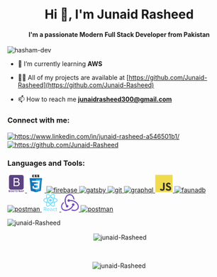 <h1 align="center">Hi 👋, I'm Junaid Rasheed</h1>
<h4 align="center">I'm a passionate Modern Full Stack Developer from Pakistan</h4>

<p align="left"> <img src="https://komarev.com/ghpvc/?username=Junaid-Rasheed&label=Profile%20views&color=0e75b6&style=flat" alt="hasham-dev" /> </p>


- 🌱 I’m currently learning **AWS**

- 👨‍💻 All of my projects are available at [https://github.com/Junaid-Rasheed](https://github.com/Junaid-Rasheed)

- 📫 How to reach me **junaidrasheed300@gmail.com**

<h3 align="left">Connect with me:</h3>
<p align="left">
<a href="https://www.linkedin.com/in/junaid-rasheed-a546501b1/" target="blank"><img align="center" src="https://raw.githubusercontent.com/rahuldkjain/github-profile-readme-generator/master/src/images/icons/Social/linked-in-alt.svg" alt="https://www.linkedin.com/in/junaid-rasheed-a546501b1/" height="30" width="40" /></a>
<a href="https://github.com/Junaid-Rasheed" target="blank"><img align="center" src="https://raw.githubusercontent.com/rahuldkjain/github-profile-readme-generator/master/src/images/icons/Social/github.svg" alt="https://github.com/Junaid-Rasheed" height="30" width="40" /></a>
</p>

<h3 align="left">Languages and Tools:</h3>
<p align="left"> <a href="https://getbootstrap.com" target="_blank"> <img src="https://raw.githubusercontent.com/devicons/devicon/master/icons/bootstrap/bootstrap-plain-wordmark.svg" alt="bootstrap" width="40" height="40"/> </a>   <a href="https://www.w3schools.com/css/" target="_blank"> <img src="https://raw.githubusercontent.com/devicons/devicon/master/icons/css3/css3-original-wordmark.svg" alt="css3" width="40" height="40"/> </a>   <a href="https://firebase.google.com/" target="_blank"> <img src="https://www.vectorlogo.zone/logos/firebase/firebase-icon.svg" alt="firebase" width="40" height="40"/> </a>   <a href="https://www.gatsbyjs.com/" target="_blank"> <img src="https://www.vectorlogo.zone/logos/gatsbyjs/gatsbyjs-icon.svg" alt="gatsby" width="40" height="40"/> </a>   <a href="https://git-scm.com/" target="_blank"> <img src="https://www.vectorlogo.zone/logos/git-scm/git-scm-icon.svg" alt="git" width="40" height="40"/> </a>   <a href="https://graphql.org" target="_blank"> <img src="https://www.vectorlogo.zone/logos/graphql/graphql-icon.svg" alt="graphql" width="40" height="40"/> </a>   <a href="https://developer.mozilla.org/en-US/docs/Web/JavaScript" target="_blank"> <img src="https://raw.githubusercontent.com/devicons/devicon/master/icons/javascript/javascript-original.svg" alt="javascript" width="40" height="40"/> </a>   <a href="https://fauna.com/" target="_blank"> <img src="https://d2eip9sf3oo6c2.cloudfront.net/tags/images/000/001/281/square_480/Fauna_Logo_blue.png" alt="faunadb" width="40" height="40"/> </a>   <a href="https://postman.com" target="_blank"> <img src="https://www.vectorlogo.zone/logos/getpostman/getpostman-icon.svg" alt="postman" width="40" height="40"/> </a>   <a href="https://reactjs.org/" target="_blank"> <img src="https://raw.githubusercontent.com/devicons/devicon/master/icons/react/react-original-wordmark.svg" alt="react" width="40" height="40"/> </a>   <a href="https://redux.js.org" target="_blank"> <img src="https://raw.githubusercontent.com/devicons/devicon/master/icons/redux/redux-original.svg" alt="redux" width="40" height="40"/> </a>   <a href="https://web.dev/progressive-web-apps/" target="_blank"> <img src="https://j2inet.files.wordpress.com/2018/12/siderealLarge.png?w=640" alt="postman" width="40" height="40"/> </a>   </p>

<p align="center"><img align="left" src="https://github-readme-stats.vercel.app/api/top-langs?username=junaid-Rasheed&show_icons=true&locale=en&layout=compact" alt="junaid-Rasheed" /></p>
<br/>
<p align="center">&nbsp;<img align="center" src="https://github-readme-stats.vercel.app/api?username=junaid-Rasheed&show_icons=true&locale=en" alt="junaid-Rasheed" /></p>
<br/>
<p align="center"><img align="center" src="https://github-readme-streak-stats.herokuapp.com/?user=junaid-Rasheed&" alt="junaid-Rasheed" /></p>
